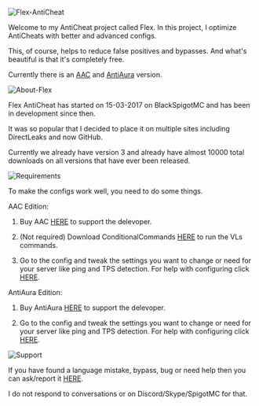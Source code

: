![Flex-AntiCheat](https://directleaks.com/attachments/flex-anticheat-png.41191/)

Welcome to my AntiCheat project called Flex. In this project, I optimize AntiCheats with better and advanced configs.

This, of course, helps to reduce false positives and bypasses. And what's beautiful is that it's completely free.

Currently there is an [AAC]() and [AntiAura]() version.


![About-Flex](https://directleaks.com/attachments/about-flex-png.41190/)

Flex AntiCheat has started on 15-03-2017 on BlackSpigotMC and has been in development since then.

It was so popular that I decided to place it on multiple sites including DirectLeaks and now GitHub.

Currently we already have version 3 and already have almost 10000 total downloads on all versions that have ever been released.


![Requirements](https://directleaks.com/attachments/requirements-png.41192/)

To make the configs work well, you need to do some things.


AAC Edition:

1. Buy AAC [HERE](https://www.spigotmc.org/resources/aac-advanced-anti-cheat-hack-kill-aura-blocker.6442/) to support the delevoper.

2. (Not required) Download ConditionalCommands [HERE](https://www.spigotmc.org/resources/conditionalcommands.14295/) to run the VLs commands.

3. Go to the config and tweak the settings you want to change or need for your server like ping and TPS detection. For help with configuring click [HERE]().



AntiAura Edition:
1. Buy AntiAura [HERE](https://www.spigotmc.org/resources/antiaura-hack-blocker-1-7-1-12-compatible.1368/) to support the delevoper.

2. Go to the config and tweak the settings you want to change or need for your server like ping and TPS detection. For help with configuring click [HERE]().


![Support](https://directleaks.com/attachments/support-png.41209/)

If you have found a language mistake, bypass, bug or need help then you can ask/report it [HERE]().

I do not respond to conversations or on Discord/Skype/SpigotMC for that.
